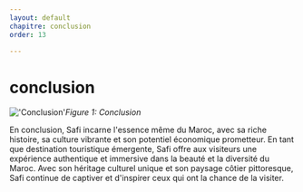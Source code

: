 ```yaml
---
layout: default
chapitre: conclusion
order: 13

---
```

# conclusion

!['Conclusion'](/Safi/13.Conclusion/images/Conclusion.jpg)*Figure 1: Conclusion*

<!-- note -->
En conclusion, Safi incarne l'essence même du Maroc, avec sa riche histoire, sa culture vibrante et son potentiel économique prometteur. En tant que destination touristique émergente, Safi offre aux visiteurs une expérience authentique et immersive dans la beauté et la diversité du Maroc. Avec son héritage culturel unique et son paysage côtier pittoresque, Safi continue de captiver et d'inspirer ceux qui ont la chance de la visiter.
